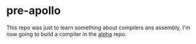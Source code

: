 # pre-apollo
 
This repo was just to learn something about compilers ans assembly, I'm now going to build a compiler in the [alpha](https://github.com/noahvanmiert/apollo) repo.
